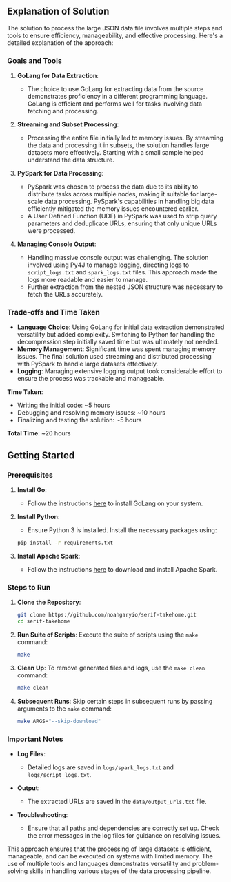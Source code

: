 ## Explanation of Solution

The solution to process the large JSON data file involves multiple steps and tools to ensure efficiency, manageability, and effective processing. Here's a detailed explanation of the approach:

### Goals and Tools

1. **GoLang for Data Extraction**:
   - The choice to use GoLang for extracting data from the source demonstrates proficiency in a different programming language. GoLang is efficient and performs well for tasks involving data fetching and processing.

2. **Streaming and Subset Processing**:
   - Processing the entire file initially led to memory issues. By streaming the data and processing it in subsets, the solution handles large datasets more effectively. Starting with a small sample helped understand the data structure.

3. **PySpark for Data Processing**:
   - PySpark was chosen to process the data due to its ability to distribute tasks across multiple nodes, making it suitable for large-scale data processing. PySpark's capabilities in handling big data efficiently mitigated the memory issues encountered earlier.
   - A User Defined Function (UDF) in PySpark was used to strip query parameters and deduplicate URLs, ensuring that only unique URLs were processed.

4. **Managing Console Output**:
   - Handling massive console output was challenging. The solution involved using Py4J to manage logging, directing logs to `script_logs.txt` and `spark_logs.txt` files. This approach made the logs more readable and easier to manage.
   - Further extraction from the nested JSON structure was necessary to fetch the URLs accurately.

### Trade-offs and Time Taken

- **Language Choice**: Using GoLang for initial data extraction demonstrated versatility but added complexity. Switching to Python for handling the decompression step initially saved time but was ultimately not needed.
- **Memory Management**: Significant time was spent managing memory issues. The final solution used streaming and distributed processing with PySpark to handle large datasets effectively.
- **Logging**: Managing extensive logging output took considerable effort to ensure the process was trackable and manageable.

**Time Taken**: 
- Writing the initial code: ~5 hours
- Debugging and resolving memory issues: ~10 hours
- Finalizing and testing the solution: ~5 hours

**Total Time**: ~20 hours

## Getting Started

### Prerequisites
1. **Install Go**:
   - Follow the instructions [here](https://golang.org/doc/install) to install GoLang on your system.

2. **Install Python**:
   - Ensure Python 3 is installed. Install the necessary packages using:
   ```sh
   pip install -r requirements.txt
   ```

3. **Install Apache Spark**:
   - Follow the instructions [here](https://spark.apache.org/downloads.html) to download and install Apache Spark.

### Steps to Run

1. **Clone the Repository**:
   ```sh
   git clone https://github.com/noahgaryio/serif-takehome.git
   cd serif-takehome
   ```

2. **Run Suite of Scripts**:
   Execute the suite of scripts using the `make` command:
   ```sh
   make
   ```

3. **Clean Up**:
   To remove generated files and logs, use the `make clean` command:
   ```sh
   make clean
   ```

4. **Subsequent Runs**:
   Skip certain steps in subsequent runs by passing arguments to the `make` command:
   ```sh
   make ARGS="--skip-download"
   ```

### Important Notes

- **Log Files**:
  - Detailed logs are saved in `logs/spark_logs.txt` and `logs/script_logs.txt`.
  
- **Output**:
  - The extracted URLs are saved in the `data/output_urls.txt` file.
  
- **Troubleshooting**:
  - Ensure that all paths and dependencies are correctly set up. Check the error messages in the log files for guidance on resolving issues.

This approach ensures that the processing of large datasets is efficient, manageable, and can be executed on systems with limited memory. The use of multiple tools and languages demonstrates versatility and problem-solving skills in handling various stages of the data processing pipeline.
